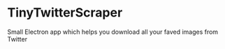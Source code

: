 # TinyTwitterScraper

Small Electron app which helps you download all your faved images from Twitter
